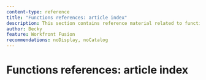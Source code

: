 ```yaml
---
content-type: reference
title: "Functions references: article index"
description: This section contains reference material related to functions in Adobe Workfront Fusion.
author: Becky
feature: Workfront Fusion
recommendations: noDisplay, noCatalog
--- 
```


# Functions references: article index
